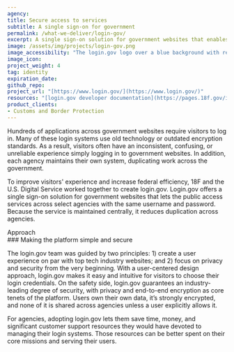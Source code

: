```yaml
---
agency:
title: Secure access to services
subtitle: A single sign-on for government
permalink: /what-we-deliver/login-gov/
excerpt: A single sign-on solution for government websites that enables the public to access services across select agencies with the same username and password.
image: /assets/img/projects/login-gov.png
image_accessibility: "The login.gov logo over a blue background with red and blue circlar lines surrounding the logo"
image_icon:
project_weight: 4
tag: identity
expiration_date:
github_repo:
project_url: "[https://www.login.gov/](https://www.login.gov/)"
resources: "[login.gov developer documentation](https://pages.18f.gov/identity-dev-docs/)"
product_clients:
- Customs and Border Protection
---
```


Hundreds of applications across government websites require visitors to log in. Many of these login systems use old technology or outdated encryption standards. As a result, visitors often have an inconsistent, confusing, or unreliable experience simply logging in to government websites. In addition, each agency maintains their own system, duplicating work across the government.

To improve visitors' experience and increase federal efficiency, 18F and the U.S. Digital Service worked together to create login.gov. Login.gov offers a single sign-on solution for government websites that lets the public access services across select agencies with the same username and password. Because the service is maintained centrally, it reduces duplication across agencies.

<div class="small-caps">Approach</div>
### Making the platform simple and secure

The login.gov team was guided by two principles: 1) create a user experience on par with top tech industry websites; and 2) focus on privacy and security from the very beginning. With a user-centered design approach, login.gov makes it easy and intuitive for visitors to choose their login credentials. On the safety side, login.gov guarantees an industry-leading degree of security, with privacy and end-to-end encryption as core tenets of the platform. Users own their own data, it’s strongly encrypted, and none of it is shared across agencies unless a user explicitly allows it.

For agencies, adopting login.gov lets them save time, money, and significant customer support resources they would have devoted to managing their login systems. Those resources can be better spent on their core missions and serving their users.
